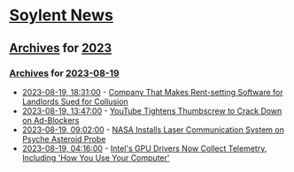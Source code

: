 # [Soylent News](../../../README.md)

## [Archives](../../index.md) for [2023](../index.md)

### [Archives](../../index.md) for [2023-08-19](index.md)

* [2023-08-19, 18:31:00](https://soylentnews.org/article.pl?sid=23/08/18/1539232&from=rss) - [Company That Makes Rent-setting Software for Landlords Sued for Collusion](https://soylentnews.org/article.pl?sid=23/08/18/1539232&from=rss)
* [2023-08-19, 13:47:00](https://soylentnews.org/article.pl?sid=23/08/18/0428259&from=rss) - [YouTube Tightens Thumbscrew to Crack Down on Ad-Blockers](https://soylentnews.org/article.pl?sid=23/08/18/0428259&from=rss)
* [2023-08-19, 09:02:00](https://soylentnews.org/article.pl?sid=23/08/18/0412252&from=rss) - [NASA Installs Laser Communication System on Psyche Asteroid Probe](https://soylentnews.org/article.pl?sid=23/08/18/0412252&from=rss)
* [2023-08-19, 04:16:00](https://soylentnews.org/article.pl?sid=23/08/18/048225&from=rss) - [Intel's GPU Drivers Now Collect Telemetry, Including 'How You Use Your Computer'](https://soylentnews.org/article.pl?sid=23/08/18/048225&from=rss)
